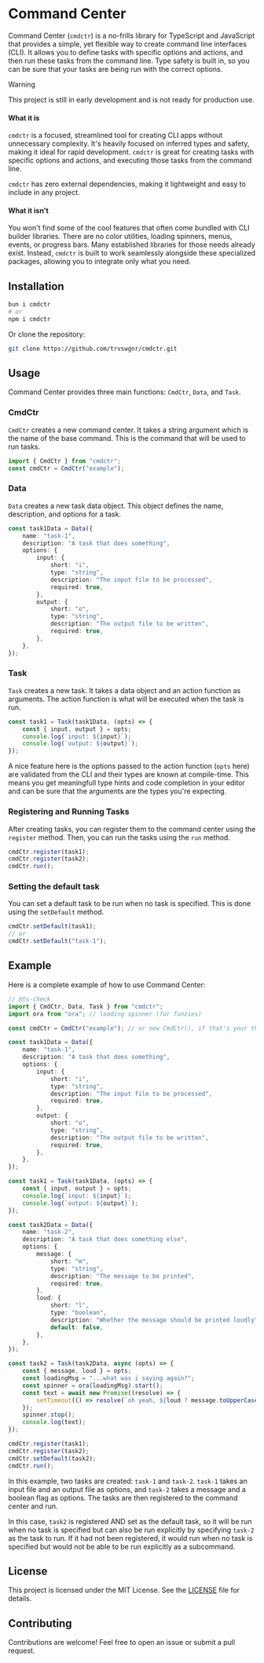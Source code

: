 # Command Center

Command Center (`cmdctr`) is a no-frills library for TypeScript and JavaScript that provides a simple, yet flexible way to create
command line interfaces (CLI). It allows you to define tasks with specific options and actions, and
then run these tasks from the command line. Type safety is built in, so you can be sure that your
tasks are being run with the correct options.

> [!WARNING]
>
> This project is still in early development and is not ready for production use.

#### What it is

`cmdctr` is a focused, streamlined tool for creating CLI apps without unnecessary complexity. It's heavily focused on inferred types and safety, making it ideal for rapid development. `cmdctr` is great for creating tasks with specific options and actions, and executing those tasks from the command line.

`cmdctr` has zero external dependencies, making it lightweight and easy to include in any project.

#### What it isn't

You won't find some of the cool features that often come bundled with CLI builder libraries. There are no color utilities, loading spinners, menus, events, or progress bars. Many established libraries for those needs already exist. Instead, `cmdctr` is built to work seamlessly alongside these specialized packages, allowing you to integrate only what you need.

## Installation

```bash
bun i cmdctr
# or
npm i cmdctr
```

Or clone the repository:

```bash
git clone https://github.com/trvswgnr/cmdctr.git
```

## Usage

Command Center provides three main functions: `CmdCtr`, `Data`, and `Task`.

### CmdCtr

`CmdCtr` creates a new command center. It takes a string argument which is the name of the base
command. This is the command that will be used to run tasks.

```ts
import { CmdCtr } from "cmdctr";
const cmdCtr = CmdCtr("example");
```

### Data

`Data` creates a new task data object. This object defines the name, description, and options for a
task.

```ts
const task1Data = Data({
    name: "task-1",
    description: "A task that does something",
    options: {
        input: {
            short: "i",
            type: "string",
            description: "The input file to be processed",
            required: true,
        },
        output: {
            short: "o",
            type: "string",
            description: "The output file to be written",
            required: true,
        },
    },
});
```

### Task

`Task` creates a new task. It takes a data object and an action function as arguments. The action
function is what will be executed when the task is run.

```ts
const task1 = Task(task1Data, (opts) => {
    const { input, output } = opts;
    console.log(`input: ${input}`);
    console.log(`output: ${output}`);
});
```

A nice feature here is the options passed to the action function (`opts` here) are validated from the CLI and their types are known at compile-time. This means you get meaningfull type hints and code completion in your editor and can be sure that the arguments are the types you're expecting.

### Registering and Running Tasks

After creating tasks, you can register them to the command center using the `register` method. Then,
you can run the tasks using the `run` method.

```ts
cmdCtr.register(task1);
cmdCtr.register(task2);
cmdCtr.run();
```

### Setting the default task

You can set a default task to be run when no task is specified. This is done using the `setDefault`
method.

```ts
cmdCtr.setDefault(task1);
// or
cmdCtr.setDefault("task-1");
```

## Example

Here is a complete example of how to use Command Center:

```ts
// @ts-check
import { CmdCtr, Data, Task } from "cmdctr";
import ora from "ora"; // loading spinner (for funzies)

const cmdCtr = CmdCtr("example"); // or new CmdCtr(), if that's your thing

const task1Data = Data({
    name: "task-1",
    description: "A task that does something",
    options: {
        input: {
            short: "i",
            type: "string",
            description: "The input file to be processed",
            required: true,
        },
        output: {
            short: "o",
            type: "string",
            description: "The output file to be written",
            required: true,
        },
    },
});

const task1 = Task(task1Data, (opts) => {
    const { input, output } = opts;
    console.log(`input: ${input}`);
    console.log(`output: ${output}`);
});

const task2Data = Data({
    name: "task-2",
    description: "A task that does something else",
    options: {
        message: {
            short: "m",
            type: "string",
            description: "The message to be printed",
            required: true,
        },
        loud: {
            short: "l",
            type: "boolean",
            description: "Whether the message should be printed loudly",
            default: false,
        },
    },
});

const task2 = Task(task2Data, async (opts) => {
    const { message, loud } = opts;
    const loadingMsg = "...what was i saying again?";
    const spinner = ora(loadingMsg).start();
    const text = await new Promise((resolve) => {
        setTimeout(() => resolve(`oh yeah, ${loud ? message.toUpperCase() : message}`), 2000);
    });
    spinner.stop();
    console.log(text);
});

cmdCtr.register(task1);
cmdCtr.register(task2);
cmdCtr.setDefault(task2);
cmdCtr.run();
```

In this example, two tasks are created: `task-1` and `task-2`. `task-1` takes an input file and an
output file as options, and `task-2` takes a message and a boolean flag as options. The tasks are
then registered to the command center and run.

In this case, `task2` is registered AND set as the default task, so it will be run when no task is
specified but can also be run explicitly by specifying `task-2` as the task to run. If it had not
been registered, it would run when no task is specified but would not be able to be run explicitly
as a subcommand.

## License

This project is licensed under the MIT License. See the [LICENSE](LICENSE) file for details.

## Contributing

Contributions are welcome! Feel free to open an issue or submit a pull request.
